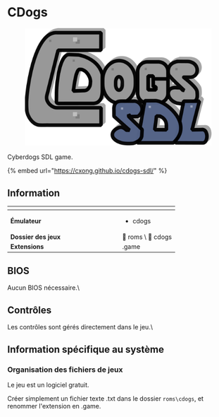 # CDogs

<div align="left"><figure><img src="https://raw.githubusercontent.com/fabricecaruso/es-theme-carbon/c51db991bd43f5f1490ac1241248c1705e9c6a9f/art/logos/cdogs.svg" alt=""><figcaption></figcaption></figure></div>

Cyberdogs SDL game.

{% embed url="https://cxong.github.io/cdogs-sdl/" %}

## Information

<table data-header-hidden><thead><tr><th width="240"></th><th></th></tr></thead><tbody><tr><td><strong>Émulateur</strong></td><td><ul><li>cdogs</li></ul></td></tr><tr><td><strong>Dossier des jeux</strong></td><td><span data-gb-custom-inline data-tag="emoji" data-code="1f4c2">📂</span> roms \ <span data-gb-custom-inline data-tag="emoji" data-code="1f4c2">📂</span> cdogs</td></tr><tr><td><strong>Extensions</strong></td><td>.game</td></tr></tbody></table>

## BIOS

Aucun BIOS nécessaire.\


## Contrôles

Les contrôles sont gérés directement dans le jeu.\


## Information spécifique au système

### Organisation des fichiers de jeux

Le jeu est un logiciel gratuit.

Créer simplement un fichier texte .txt dans le dossier `roms\cdogs`, et renommer l'extension en .game.&#x20;
